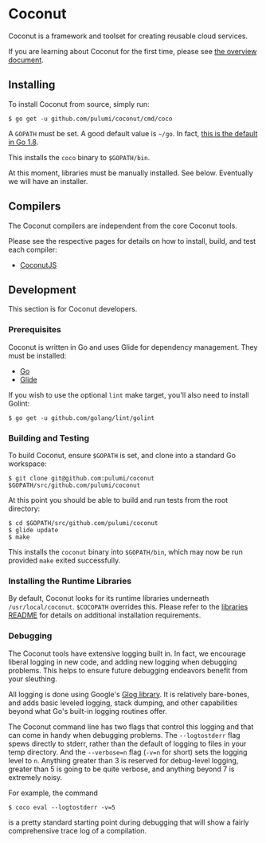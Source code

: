 # Coconut

Coconut is a framework and toolset for creating reusable cloud services.

If you are learning about Coconut for the first time, please see [the overview document](docs/overview.md).

## Installing

To install Coconut from source, simply run:

    $ go get -u github.com/pulumi/coconut/cmd/coco

A `GOPATH` must be set.  A good default value is `~/go`.  In fact, [this is the default in Go 1.8](
https://github.com/golang/go/issues/17262).

This installs the `coco` binary to `$GOPATH/bin`.

At this moment, libraries must be manually installed.  See below.  Eventually we will have an installer.

## Compilers

The Coconut compilers are independent from the core Coconut tools.

Please see the respective pages for details on how to install, build, and test each compiler:

* [CoconutJS](tools/cocojs/README.md)

## Development

This section is for Coconut developers.

### Prerequisites

Coconut is written in Go and uses Glide for dependency management.  They must be installed:

* [Go](https://golang.org/doc/install)
* [Glide](https://github.com/Masterminds/glide)

If you wish to use the optional `lint` make target, you'll also need to install Golint:

    $ go get -u github.com/golang/lint/golint

### Building and Testing

To build Coconut, ensure `$GOPATH` is set, and clone into a standard Go workspace:

    $ git clone git@github.com:pulumi/coconut $GOPATH/src/github.com/pulumi/coconut

At this point you should be able to build and run tests from the root directory:

    $ cd $GOPATH/src/github.com/pulumi/coconut
    $ glide update
    $ make

This installs the `coconut` binary into `$GOPATH/bin`, which may now be run provided `make` exited successfully.

### Installing the Runtime Libraries

By default, Coconut looks for its runtime libraries underneath `/usr/local/coconut`.  `$COCOPATH` overrides this.
Please refer to the [libraries README](lib/README.md) for details on additional installation requirements.

### Debugging

The Coconut tools have extensive logging built in.  In fact, we encourage liberal logging in new code, and adding new
logging when debugging problems.  This helps to ensure future debugging endeavors benefit from your sleuthing.

All logging is done using Google's [Glog library](https://github.com/golang/glog).  It is relatively bare-bones, and
adds basic leveled logging, stack dumping, and other capabilities beyond what Go's built-in logging routines offer.

The Coconut command line has two flags that control this logging and that can come in handy when debugging problems.  The
`--logtostderr` flag spews directly to stderr, rather than the default of logging to files in your temp directory.  And
the `--verbose=n` flag (`-v=n` for short) sets the logging level to `n`.  Anything greater than 3 is reserved for
debug-level logging, greater than 5 is going to be quite verbose, and anything beyond 7 is extremely noisy.

For example, the command

    $ coco eval --logtostderr -v=5

is a pretty standard starting point during debugging that will show a fairly comprehensive trace log of a compilation.

